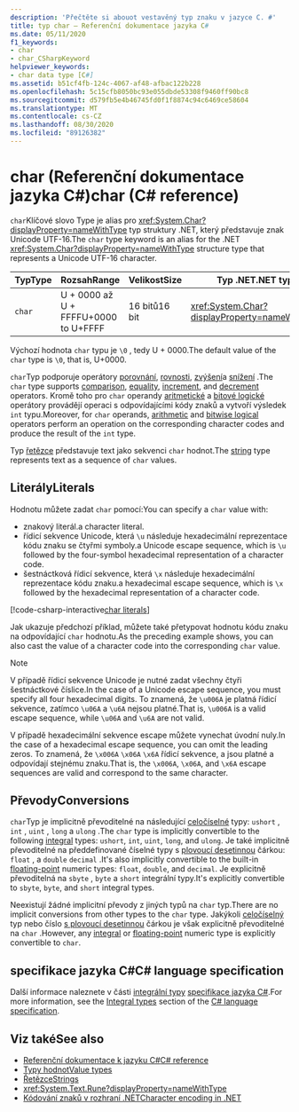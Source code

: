```yaml
---
description: 'Přečtěte si abouot vestavěný typ znaku v jazyce C. #'
title: typ char – Referenční dokumentace jazyka C#
ms.date: 05/11/2020
f1_keywords:
- char
- char_CSharpKeyword
helpviewer_keywords:
- char data type [C#]
ms.assetid: b51cf4fb-124c-4067-af48-afbac122b228
ms.openlocfilehash: 5c15cfb8050bc93e055dbde53308f9460ff90bc8
ms.sourcegitcommit: d579fb5e4b46745fd0f1f8874c94c6469ce58604
ms.translationtype: MT
ms.contentlocale: cs-CZ
ms.lasthandoff: 08/30/2020
ms.locfileid: "89126382"
---
```

# <a name="char-c-reference"></a><span data-ttu-id="1603c-103">char (Referenční dokumentace jazyka C#)</span><span class="sxs-lookup"><span data-stu-id="1603c-103">char (C# reference)</span></span>

<span data-ttu-id="1603c-104">`char`Klíčové slovo Type je alias pro <xref:System.Char?displayProperty=nameWithType> typ struktury .NET, který představuje znak Unicode UTF-16.</span><span class="sxs-lookup"><span data-stu-id="1603c-104">The `char` type keyword is an alias for the .NET <xref:System.Char?displayProperty=nameWithType> structure type that represents a Unicode UTF-16 character.</span></span>

|<span data-ttu-id="1603c-105">Typ</span><span class="sxs-lookup"><span data-stu-id="1603c-105">Type</span></span>|<span data-ttu-id="1603c-106">Rozsah</span><span class="sxs-lookup"><span data-stu-id="1603c-106">Range</span></span>|<span data-ttu-id="1603c-107">Velikost</span><span class="sxs-lookup"><span data-stu-id="1603c-107">Size</span></span>|<span data-ttu-id="1603c-108">Typ .NET</span><span class="sxs-lookup"><span data-stu-id="1603c-108">.NET type</span></span>|
|----------|-----------|----------|-------------------------|
|`char`|<span data-ttu-id="1603c-109">U + 0000 až U + FFFF</span><span class="sxs-lookup"><span data-stu-id="1603c-109">U+0000 to U+FFFF</span></span>|<span data-ttu-id="1603c-110">16 bitů</span><span class="sxs-lookup"><span data-stu-id="1603c-110">16 bit</span></span>|<xref:System.Char?displayProperty=nameWithType>|

<span data-ttu-id="1603c-111">Výchozí hodnota `char` typu je `\0` , tedy U + 0000.</span><span class="sxs-lookup"><span data-stu-id="1603c-111">The default value of the `char` type is `\0`, that is, U+0000.</span></span>

<span data-ttu-id="1603c-112">`char`Typ podporuje operátory [porovnání](../operators/comparison-operators.md), [rovnosti](../operators/equality-operators.md), [zvýšení](../operators/arithmetic-operators.md#increment-operator-)a [snížení](../operators/arithmetic-operators.md#decrement-operator---) .</span><span class="sxs-lookup"><span data-stu-id="1603c-112">The `char` type supports [comparison](../operators/comparison-operators.md), [equality](../operators/equality-operators.md), [increment](../operators/arithmetic-operators.md#increment-operator-), and [decrement](../operators/arithmetic-operators.md#decrement-operator---) operators.</span></span> <span data-ttu-id="1603c-113">Kromě toho pro `char` operandy [aritmetické](../operators/arithmetic-operators.md) a [bitové logické](../operators/bitwise-and-shift-operators.md) operátory provádějí operaci s odpovídajícími kódy znaků a vytvoří výsledek `int` typu.</span><span class="sxs-lookup"><span data-stu-id="1603c-113">Moreover, for `char` operands, [arithmetic](../operators/arithmetic-operators.md) and [bitwise logical](../operators/bitwise-and-shift-operators.md) operators perform an operation on the corresponding character codes and produce the result of the `int` type.</span></span>

<span data-ttu-id="1603c-114">Typ [řetězce](reference-types.md#the-string-type) představuje text jako sekvenci `char` hodnot.</span><span class="sxs-lookup"><span data-stu-id="1603c-114">The [string](reference-types.md#the-string-type) type represents text as a sequence of `char` values.</span></span>

## <a name="literals"></a><span data-ttu-id="1603c-115">Literály</span><span class="sxs-lookup"><span data-stu-id="1603c-115">Literals</span></span>

<span data-ttu-id="1603c-116">Hodnotu můžete zadat `char` pomocí:</span><span class="sxs-lookup"><span data-stu-id="1603c-116">You can specify a `char` value with:</span></span>

- <span data-ttu-id="1603c-117">znakový literál.</span><span class="sxs-lookup"><span data-stu-id="1603c-117">a character literal.</span></span>
- <span data-ttu-id="1603c-118">řídicí sekvence Unicode, která `\u` následuje hexadecimální reprezentace kódu znaku se čtyřmi symboly.</span><span class="sxs-lookup"><span data-stu-id="1603c-118">a Unicode escape sequence, which is `\u` followed by the four-symbol hexadecimal representation of a character code.</span></span>
- <span data-ttu-id="1603c-119">šestnáctková řídicí sekvence, která `\x` následuje hexadecimální reprezentace kódu znaku.</span><span class="sxs-lookup"><span data-stu-id="1603c-119">a hexadecimal escape sequence, which is `\x` followed by the hexadecimal representation of a character code.</span></span>

[!code-csharp-interactive[char literals](snippets/CharType.cs#Literals)]

<span data-ttu-id="1603c-120">Jak ukazuje předchozí příklad, můžete také přetypovat hodnotu kódu znaku na odpovídající `char` hodnotu.</span><span class="sxs-lookup"><span data-stu-id="1603c-120">As the preceding example shows, you can also cast the value of a character code into the corresponding `char` value.</span></span>

> [!NOTE]
> <span data-ttu-id="1603c-121">V případě řídicí sekvence Unicode je nutné zadat všechny čtyři šestnáctkové číslice.</span><span class="sxs-lookup"><span data-stu-id="1603c-121">In the case of a Unicode escape sequence, you must specify all four hexadecimal digits.</span></span> <span data-ttu-id="1603c-122">To znamená, že `\u006A` je platná řídicí sekvence, zatímco `\u06A` a `\u6A` nejsou platné.</span><span class="sxs-lookup"><span data-stu-id="1603c-122">That is, `\u006A` is a valid escape sequence, while `\u06A` and `\u6A` are not valid.</span></span>
>
> <span data-ttu-id="1603c-123">V případě hexadecimální sekvence escape můžete vynechat úvodní nuly.</span><span class="sxs-lookup"><span data-stu-id="1603c-123">In the case of a hexadecimal escape sequence, you can omit the leading zeros.</span></span> <span data-ttu-id="1603c-124">To znamená, že `\x006A` `\x06A` `\x6A` řídicí sekvence, a jsou platné a odpovídají stejnému znaku.</span><span class="sxs-lookup"><span data-stu-id="1603c-124">That is, the `\x006A`, `\x06A`, and `\x6A` escape sequences are valid and correspond to the same character.</span></span>

## <a name="conversions"></a><span data-ttu-id="1603c-125">Převody</span><span class="sxs-lookup"><span data-stu-id="1603c-125">Conversions</span></span>

<span data-ttu-id="1603c-126">`char`Typ je implicitně převoditelné na následující [celočíselné](integral-numeric-types.md) typy: `ushort` , `int` , `uint` , `long` a `ulong` .</span><span class="sxs-lookup"><span data-stu-id="1603c-126">The `char` type is implicitly convertible to the following [integral](integral-numeric-types.md) types: `ushort`, `int`, `uint`, `long`, and `ulong`.</span></span> <span data-ttu-id="1603c-127">Je také implicitně převoditelné na předdefinované číselné typy s [plovoucí desetinnou](floating-point-numeric-types.md) čárkou: `float` , a `double` `decimal` .</span><span class="sxs-lookup"><span data-stu-id="1603c-127">It's also implicitly convertible to the built-in [floating-point](floating-point-numeric-types.md) numeric types: `float`, `double`, and `decimal`.</span></span> <span data-ttu-id="1603c-128">Je explicitně převoditelná na `sbyte` , `byte` a `short` integrální typy.</span><span class="sxs-lookup"><span data-stu-id="1603c-128">It's explicitly convertible to `sbyte`, `byte`, and `short` integral types.</span></span>

<span data-ttu-id="1603c-129">Neexistují žádné implicitní převody z jiných typů na `char` typ.</span><span class="sxs-lookup"><span data-stu-id="1603c-129">There are no implicit conversions from other types to the `char` type.</span></span> <span data-ttu-id="1603c-130">Jakýkoli [celočíselný](integral-numeric-types.md) typ nebo číslo [s plovoucí desetinnou](floating-point-numeric-types.md) čárkou je však explicitně převoditelné na `char` .</span><span class="sxs-lookup"><span data-stu-id="1603c-130">However, any [integral](integral-numeric-types.md) or [floating-point](floating-point-numeric-types.md) numeric type is explicitly convertible to `char`.</span></span>

## <a name="c-language-specification"></a><span data-ttu-id="1603c-131">specifikace jazyka C#</span><span class="sxs-lookup"><span data-stu-id="1603c-131">C# language specification</span></span>

<span data-ttu-id="1603c-132">Další informace naleznete v části [integrální typy](~/_csharplang/spec/types.md#integral-types) [specifikace jazyka C#](~/_csharplang/spec/introduction.md).</span><span class="sxs-lookup"><span data-stu-id="1603c-132">For more information, see the [Integral types](~/_csharplang/spec/types.md#integral-types) section of the [C# language specification](~/_csharplang/spec/introduction.md).</span></span>

## <a name="see-also"></a><span data-ttu-id="1603c-133">Viz také</span><span class="sxs-lookup"><span data-stu-id="1603c-133">See also</span></span>

- [<span data-ttu-id="1603c-134">Referenční dokumentace k jazyku C#</span><span class="sxs-lookup"><span data-stu-id="1603c-134">C# reference</span></span>](../index.md)
- [<span data-ttu-id="1603c-135">Typy hodnot</span><span class="sxs-lookup"><span data-stu-id="1603c-135">Value types</span></span>](value-types.md)
- [<span data-ttu-id="1603c-136">Řetězce</span><span class="sxs-lookup"><span data-stu-id="1603c-136">Strings</span></span>](../../programming-guide/strings/index.md)
- <xref:System.Text.Rune?displayProperty=nameWithType>
- [<span data-ttu-id="1603c-137">Kódování znaků v rozhraní .NET</span><span class="sxs-lookup"><span data-stu-id="1603c-137">Character encoding in .NET</span></span>](../../../standard/base-types/character-encoding-introduction.md)
